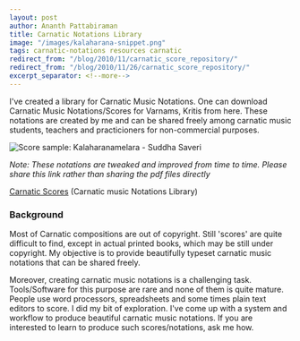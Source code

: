 ```yaml
--- 
layout: post 
author: Ananth Pattabiraman
title: Carnatic Notations Library
image: "/images/kalaharana-snippet.png"
tags: carnatic-notations resources carnatic
redirect_from: "/blog/2010/11/carnatic_score_repository/"
redirect_from: "/blog/2010/11/26/carnatic_score_repository/"
excerpt_separator: <!--more-->
--- 
```


I've created a library for Carnatic Music Notations. One can download Carnatic Music Notations/Scores for Varnams, Kritis from here. These notations are created by me and can be shared freely among carnatic music students, teachers and practicioners for non-commercial purposes.

<img class="img-fluid" alt="Score sample: Kalaharanamelara - Suddha Saveri" src="{{ page.image | absolute_url }}"/>
<!--more-->

<em>Note: These notations are tweaked and improved from time to time. Please share this link rather than sharing the pdf files directly</em>

<p class='lead'><a {{ site.new_tab }} href='https://ananthp.github.io/carnatic_scores/'>Carnatic Scores</a> (Carnatic music Notations Library)</p>


### Background

Most of Carnatic compositions are out of copyright. Still 'scores' are quite difficult to find, except in actual printed books, which may be still under copyright. My objective is to provide beautifully typeset carnatic music notations that can be shared freely.

Moreover, creating carnatic music notations is a challenging task. Tools/Software for this purpose are rare and none of them is quite mature.  People use word processors, spreadsheets and some times plain text editors to score. I did my bit of exploration. I've come up with a system and workflow to produce beautiful carnatic music notations. If you are interested to learn to produce such scores/notations, ask me how.

